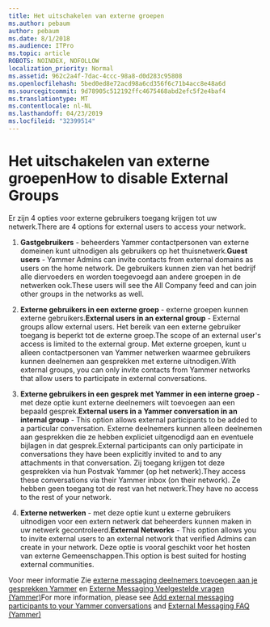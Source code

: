 ```yaml
---
title: Het uitschakelen van externe groepen
ms.author: pebaum
author: pebaum
ms.date: 8/1/2018
ms.audience: ITPro
ms.topic: article
ROBOTS: NOINDEX, NOFOLLOW
localization_priority: Normal
ms.assetid: 962c2a4f-7dac-4ccc-98a8-d0d283c95808
ms.openlocfilehash: 5bed0ed8e72acd98a6cd356f6c71b4acc8e48a6d
ms.sourcegitcommit: 9d78905c512192ffc4675468abd2efc5f2e4baf4
ms.translationtype: MT
ms.contentlocale: nl-NL
ms.lasthandoff: 04/23/2019
ms.locfileid: "32399514"
---
```

# <a name="how-to-disable-external-groups"></a><span data-ttu-id="281c0-102">Het uitschakelen van externe groepen</span><span class="sxs-lookup"><span data-stu-id="281c0-102">How to disable External Groups</span></span>

<span data-ttu-id="281c0-103">Er zijn 4 opties voor externe gebruikers toegang krijgen tot uw netwerk.</span><span class="sxs-lookup"><span data-stu-id="281c0-103">There are 4 options for external users to access your network.</span></span>
  
1. <span data-ttu-id="281c0-104">**Gastgebruikers** - beheerders Yammer contactpersonen van externe domeinen kunt uitnodigen als gebruikers op het thuisnetwerk.</span><span class="sxs-lookup"><span data-stu-id="281c0-104">**Guest users** - Yammer Admins can invite contacts from external domains as users on the home network.</span></span> <span data-ttu-id="281c0-105">De gebruikers kunnen zien van het bedrijf alle diervoeders en worden toegevoegd aan andere groepen in de netwerken ook.</span><span class="sxs-lookup"><span data-stu-id="281c0-105">These users will see the All Company feed and can join other groups in the networks as well.</span></span> 
    
2. <span data-ttu-id="281c0-106">**Externe gebruikers in een externe groep** - externe groepen kunnen externe gebruikers.</span><span class="sxs-lookup"><span data-stu-id="281c0-106">**External users in an external group** - External groups allow external users.</span></span> <span data-ttu-id="281c0-107">Het bereik van een externe gebruiker toegang is beperkt tot de externe groep.</span><span class="sxs-lookup"><span data-stu-id="281c0-107">The scope of an external user's access is limited to the external group.</span></span> <span data-ttu-id="281c0-108">Met externe groepen, kunt u alleen contactpersonen van Yammer netwerken waarmee gebruikers kunnen deelnemen aan gesprekken met externe uitnodigen.</span><span class="sxs-lookup"><span data-stu-id="281c0-108">With external groups, you can only invite contacts from Yammer networks that allow users to participate in external conversations.</span></span> 
    
3. <span data-ttu-id="281c0-109">**Externe gebruikers in een gesprek met Yammer in een interne groep** - met deze optie kunt externe deelnemers wilt toevoegen aan een bepaald gesprek.</span><span class="sxs-lookup"><span data-stu-id="281c0-109">**External users in a Yammer conversation in an internal group** - This option allows external participants to be added to a particular conversation.</span></span> <span data-ttu-id="281c0-110">Externe deelnemers kunnen alleen deelnemen aan gesprekken die ze hebben expliciet uitgenodigd aan en eventuele bijlagen in dat gesprek.</span><span class="sxs-lookup"><span data-stu-id="281c0-110">External participants can only participate in conversations they have been explicitly invited to and to any attachments in that conversation.</span></span> <span data-ttu-id="281c0-111">Zij toegang krijgen tot deze gesprekken via hun Postvak Yammer (op het netwerk).</span><span class="sxs-lookup"><span data-stu-id="281c0-111">They access these conversations via their Yammer inbox (on their network).</span></span> <span data-ttu-id="281c0-112">Ze hebben geen toegang tot de rest van het netwerk.</span><span class="sxs-lookup"><span data-stu-id="281c0-112">They have no access to the rest of your network.</span></span> 
    
4. <span data-ttu-id="281c0-113">**Externe netwerken** - met deze optie kunt u externe gebruikers uitnodigen voor een extern netwerk dat beheerders kunnen maken in uw netwerk gecontroleerd.</span><span class="sxs-lookup"><span data-stu-id="281c0-113">**External Networks** - This option allows you to invite external users to an external network that verified Admins can create in your network.</span></span> <span data-ttu-id="281c0-114">Deze optie is vooral geschikt voor het hosten van externe Gemeenschappen.</span><span class="sxs-lookup"><span data-stu-id="281c0-114">This option is best suited for hosting external communities.</span></span> 
    
<span data-ttu-id="281c0-115">Voor meer informatie Zie [externe messaging deelnemers toevoegen aan je gesprekken Yammer](https://support.office.com/article/add-external-messaging-participants-to-your-yammer-conversations-423653bb-86b2-4eac-9d7e-dca121f7c16c?ui=en-US&amp;rs=en-US&amp;ad=US) en [Externe Messaging Veelgestelde vragen (Yammer)](https://support.office.com/article/External-messaging-FAQ-Yammer-35b59d6c-bb1c-4541-bf19-9f67d2f2b199)</span><span class="sxs-lookup"><span data-stu-id="281c0-115">For more information, please see [Add external messaging participants to your Yammer conversations](https://support.office.com/article/add-external-messaging-participants-to-your-yammer-conversations-423653bb-86b2-4eac-9d7e-dca121f7c16c?ui=en-US&amp;rs=en-US&amp;ad=US) and [External Messaging FAQ (Yammer)](https://support.office.com/article/External-messaging-FAQ-Yammer-35b59d6c-bb1c-4541-bf19-9f67d2f2b199)</span></span>
  

